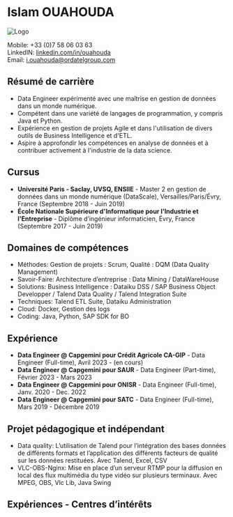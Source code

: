 # Islam OUAHOUDA

![Logo](logo.png)

Mobile: +33 (0)7 58 06 03 63  
LinkedIN: [linkedin.com/in/ouahouda](https://www.linkedin.com/in/ouahouda)  
Email: i.ouahouda@ordatelgroup.com  

## Résumé de carrière

- Data Engineer expérimenté avec une maîtrise en gestion de données dans un monde numérique.
- Compétent dans une variété de langages de programmation, y compris Java et Python.
- Expérience en gestion de projets Agile et dans l'utilisation de divers outils de Business Intelligence et d'ETL.
- Aspire à approfondir les compétences en analyse de données et à contribuer activement à l'industrie de la data science.

## Cursus

- **Université Paris - Saclay, UVSQ, ENSIIE** - Master 2 en gestion de données dans un monde numérique (DataScale), Versailles/Paris/Évry, France (Septembre 2018 - Juin 2019)
- **École Nationale Supérieure d'Informatique pour l'Industrie et l'Entreprise** - Diplôme d’ingénieur informaticien, Évry, France (Septembre 2017 - Juin 2019)

## Domaines de compétences

- Méthodes: Gestion de projets : Scrum, Qualité : DQM (Data Quality Management)
- Savoir-Faire: Architecture d’entreprise : Data Mining / DataWareHouse
- Solutions: Business Intelligence : Dataiku DSS / SAP Business Object Developper / Talend Data Quality / Talend Integration Suite
- Techniques: Talend ETL Suite, Dataiku Administration
- Cloud: Docker, Gestion des logs
- Coding: Java, Python, SAP SDK for BO

## Expérience

- **Data Engineer @ Capgemini pour Crédit Agricole CA-GIP** - Data Engineer (Full-time), Avril 2023 - (en cours)
- **Data Engineer @ Capgemini pour SAUR** - Data Engineer (Part-time), Février 2023 - Mars 2023
- **Data Engineer @ Capgemini pour ONISR** - Data Engineer (Full-time), Janv. 2020 - Dec. 2022
- **Data Engineer @ Capgemini pour SATC** - Data Engineer (Full-time), Mars 2019 - Décembre 2019

## Projet pédagogique et indépendant

- Data quality: L’utilisation de Talend pour l’intégration des bases données de différents formats et l’application des différents facteurs de qualité sur les données restituées. Avec Talend, Excel, CSV
- VLC-OBS-Nginx: Mise en place d’un serveur RTMP pour la diffusion en local des flux multimédia du type vidéo sur plusieurs terminaux. Avec MPEG, OBS, Vlc Lib, Java Swing

## Expériences - Centres d’intérêts
